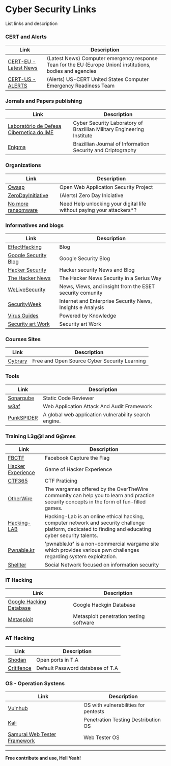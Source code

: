 # Cyber Security Links

List links and description 


### CERT and Alerts
| Link | Description |
| ------ | ------ |
| [CERT-EU - Latest News](https://cert.europa.eu/cert/filteredition/en/CERT-LatestNews.html) |(Latest News) Computer emergency response Tean for the EU (Europe Union) institutions, bodies and agencies |
| [CERT-US - ALERTS](https://www.us-cert.gov/ncas/alerts) | (Alerts) US-CERT United States Computer Emergency Readiness Team |

### Jornals and Papers publishing
| Link | Description |
| ------ | ------ |
| [Laboratório de Defesa Cibernetica do IME](http://www.defesacibernetica.ime.eb.br) | Cyber Security Laboratory of Brazillian Military Engineering Institute | 
| [Enigma](https://enigma.unb.br/index.php/enigma) | Brazillian Journal of Information Security and Criptography |

### Organizations
| Link | Description |
| ------ | ------ |
| [Owasp](https://www.owasp.org) | Open Web Application Security Project |
| [ZeroDayInitiative](http://www.zerodayinitiative.com/advisories/published/) | (Alerts) Zero Day Iniciative |
| [No more ransomware](https://www.nomoreransom.org/) | Need Help unlocking your digital life without paying your attackers*? |

### Informatives and blogs
| Link | Description |
| ------ | ------ |
| [EffectHacking](http://www.effecthacking.com/) | Blog |
| [Google Security Blog](https://security.googleblog.com/) | Google Security Blog | 
| [Hacker Security](https://hackersec.com/) | Hacker security News and Blog | 
| [The Hacker News](http://thehackernews.com) | The Hacker News Security in a Serius Way | 
| [WeLiveSecurity](https://www.welivesecurity.com/) | News, Views, and insight from the ESET security comunity |
| [SecurityWeek](http://www.securityweek.com/) | Internet and Enterprise Security News, Insights e Analysis |
| [Virus Guides](http://virusguides.com/) | Powered by Knowledge | 
| [Security art Work](https://www.securityartwork.es/en/) | Security art Work | 

### Courses Sites
| Link | Description |
| ----- | ------ |
| [Cybrary](https://www.cybrary.it/) | Free and Open Source Cyber Security Learning |


### Tools
| Link | Description |
| ------ | ------ |
| [Sonarqube](https://www.sonarqube.org/) | Static Code Reviewer | 
| [w3af](http://w3af.org/) | Web Application Attack And Audit Framework |
| [PunkSPIDER](https://www.punkspider.org) | A global web application vulnerability search engine. | 

### Training L3g@l and G@mes
| Link | Description | 
| ------ | ------ |
| [FBCTF](https://github.com/facebook/fbctf) | Facebook Capture the Flag |
| [Hacker Experience](https://hackerexperience.com/) | Game of Hacker Experience  |
| [CTF365](https://ctf365.com/) | CTF Praticing |
| [OtherWire](http://overthewire.org/wargames/) | The wargames offered by the OverTheWire community can help you to learn and practice security concepts in the form of fun-filled games. |
| [Hacking-LAB](https://www.hacking-lab.com/) | Hacking-Lab is an online ethical hacking, computer network and security challenge platform, dedicated to finding and educating cyber security talents. |
| [Pwnable.kr](http://pwnable.kr/) | 'pwnable.kr' is a non-commercial wargame site which provides various pwn challenges regarding system exploitation. |
| [Shellter](https://shellterlabs.com) | Social Network focused on information security |
 
### IT Hacking
| Link | Description |
| ------ | ------ |
| [Google Hacking Database](https://www.exploit-db.com/google-hacking-database/) | Google Hackgin Database |
| [Metasploit](https://www.metasploit.com/) | Metasploit penetration testing software |

### AT Hacking
| Link | Description | 
| ------ | ------ |
| [Shodan](https://www.shodan.io) | Open ports in T.A | 
| [Critifence](http://www.critifence.com/default-password-database/) | Default Password database of T.A | 

### OS - Operation Systens 
| Link | Description | 
| ------ | ------ |
| [Vulnhub](https://www.vulnhub.com/) | OS with vulnerabilities for pentests |
| [Kali](https://www.kali.org/) | Penetration Testing Destribution OS |
| [Samurai Web Tester Framework](http://www.samurai-wtf.org/) | Web Tester OS |



----


**Free contribute and use, Hell Yeah!**
